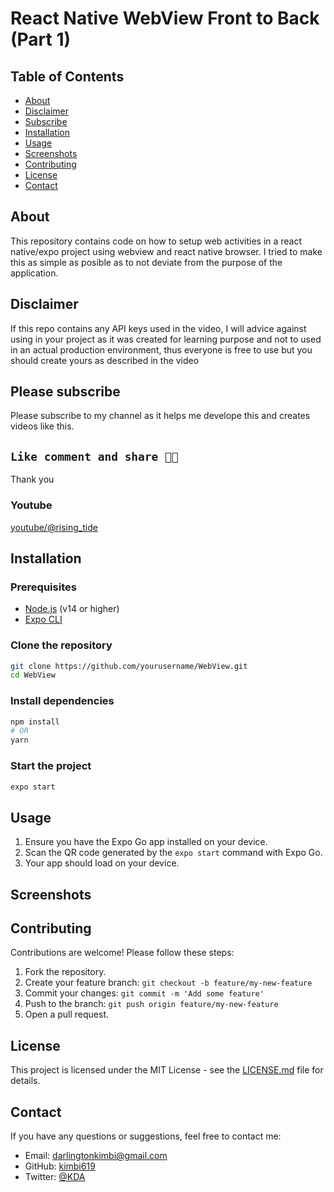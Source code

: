 # React Native WebView Front to Back (Part 1)

## Table of Contents

- [About](#about)
- [Disclaimer](#Disclaimer)
- [Subscribe](#Subscribe)
- [Installation](#installation)
- [Usage](#usage)
- [Screenshots](#screenshots)
- [Contributing](#contributing)
- [License](#license)
- [Contact](#contact)

## About
This repository contains code on how to setup web activities in a react native/expo project using webview and react native browser.
I tried to make this as simple as posible as to not deviate from the purpose of the application.

## Disclaimer
If this repo contains any API keys used in the video, I will advice against using in your project as it was created for learning purpose and not to used in an actual production environment, thus everyone is free to use but you should create yours as described in the video

## Please subscribe
Please subscribe to my channel as it helps me develope this and creates videos like this. 
## `Like comment and share 🙏🥺`

Thank you

### Youtube
[youtube/@rising_tide](https://www.youtube.com/watch?v=JWMWWHy66yY&lc=UgzrPY808pcvGCZHibx4AaABAg)


## Installation



### Prerequisites

- [Node.js](https://nodejs.org/) (v14 or higher)
- [Expo CLI](https://docs.expo.dev/get-started/installation/)

### Clone the repository

```bash
git clone https://github.com/yourusername/WebView.git
cd WebView
```

### Install dependencies
```bash
npm install 
# OR
yarn
```

### Start the project
```bash
expo start
```

## Usage

1. Ensure you have the Expo Go app installed on your device.
2. Scan the QR code generated by the `expo start` command with Expo Go.
3. Your app should load on your device.


## Screenshots


## Contributing

Contributions are welcome! Please follow these steps:

1. Fork the repository.
2. Create your feature branch: `git checkout -b feature/my-new-feature`
3. Commit your changes: `git commit -m 'Add some feature'`
4. Push to the branch: `git push origin feature/my-new-feature`
5. Open a pull request.

## License

This project is licensed under the MIT License - see the [LICENSE.md](LICENSE.md) file for details.



## Contact

If you have any questions or suggestions, feel free to contact me:

* Email: darlingtonkimbi@gmail.com
* GitHub: [kimbi619](https://github.com/kimbi619)
* Twitter: [@KDA](https://twitter.com/kdaprov)